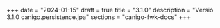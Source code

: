 +++
date        = "2024-01-15"
draft        = true
title       = "3.1.0"
description = "Versió 3.1.0 canigo.persistence.jpa"
sections    = "canigo-fwk-docs"
+++